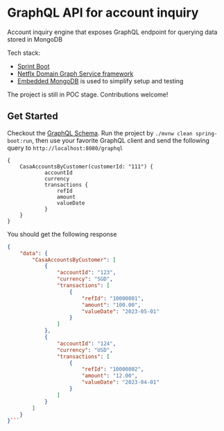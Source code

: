 # GraphQL API for account inquiry

Account inquiry engine that exposes GraphQL endpoint for querying data stored in MongoDB

Tech stack:

* [Sprint Boot](https://spring.io/)
* [Netflx Domain Graph Service framework](https://netflix.github.io/dgs/)
* [Embedded MongoDB]() is used to simplify setup and testing

The project is still in POC stage. Contributions welcome!

## Get Started

Checkout the [GraphQL Schema](src/main/resources/schema/schema.graphqls). Run the project
by ```./mvnw clean spring-boot:run```, then use your favorite GraphQL client and send the following query
to ```http://localhost:8080/graphql```

```text
{
    CasaAccountsByCustomer(customerId: "111") {
            accountId
            currency
            transactions { 
                refId
                amount
                valueDate 
            }
    }
}
```

You should get the following response

```json
{
    "data": {
        "CasaAccountsByCustomer": [
            {
                "accountId": "123",
                "currency": "SGD",
                "transactions": [
                    {
                        "refId": "10000001",
                        "amount": "100.00",
                        "valueDate": "2023-05-01"
                    }
                ]
            },
            {
                "accountId": "124",
                "currency": "USD",
                "transactions": [
                    {
                        "refId": "10000002",
                        "amount": "12.00",
                        "valueDate": "2023-04-01"
                    }
                ]
            }
        ]
    }
}```
